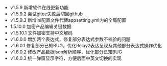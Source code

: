 - v1.5.9 新增软件在线更新功能
- v1.5.9.2 尝试gitee失败后切回github
- v1.5.9.3 新增ini配置文件代替appsetting.yml内的全局配置
- 1.5.10.0 加密产品编辑关键数据
- v1.5.10.1 文件加密支持中文解码
- v1.6.0.0 增加两个表达式，修复部分表达式参数不校验的问题
- v1.6.0.1 修复部分已知BUG，优化Relay2表达呈现及其他部分表达式操作优化
- v1.6.0.2 修改产品数据json解析顺序，优化部分已知BUG
- v1.6.0.3 统一弹窗显示字符，方便后面中英文切换的实现